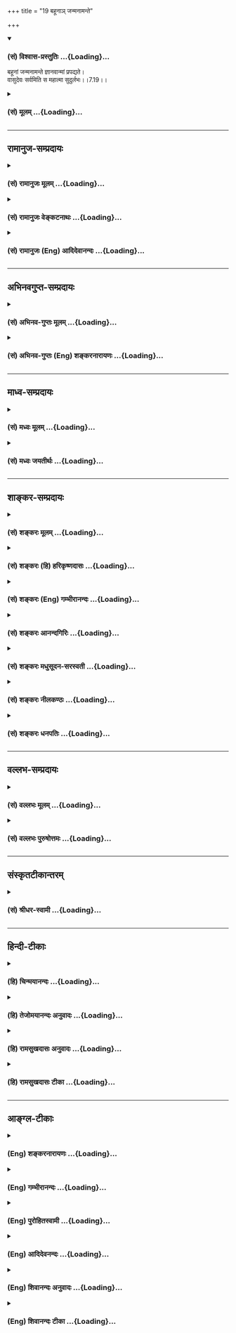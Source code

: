 +++
title = "19 बहूनाञ् जन्मनामन्ते"

+++
<div class="js_include" newlevelforh1="3" title="(सं) विश्वास-प्रस्तुतिः" unfilled url="/purANam_vaiShNavam/mahAbhAratam/06-bhIShma-parva/03-bhagavad-gItA-parva/saMskRtam/vishvAsa-prastutiH/07_jnAna-vijnAna-yogaH/19_bahUnA~n_janmanAm.md">
<details open><summary><h3>(सं) विश्वास-प्रस्तुतिः ...{Loading}...</h3></summary>

बहूनां जन्मनामन्ते ज्ञानवान्मां प्रपद्यते।  
वासुदेवः सर्वमिति स महात्मा सुदुर्लभः।।7.19।।
</details>
</div>
<div class="js_include collapsed" newlevelforh1="3" title="(सं) मूलम्" unfilled url="/purANam_vaiShNavam/mahAbhAratam/06-bhIShma-parva/03-bhagavad-gItA-parva/saMskRtam/mUlam/07_jnAna-vijnAna-yogaH/19_bahUnA~n_janmanAm.md">
<details><summary><h3>(सं) मूलम् ...{Loading}...</h3></summary>

बहूनां जन्मनामन्ते ज्ञानवान्मां प्रपद्यते।  
वासुदेवः सर्वमिति स महात्मा सुदुर्लभः।।7.19।।
</details>
</div>


_________________
## रामानुज-सम्प्रदायः
<div class="js_include collapsed" newlevelforh1="3" title="(सं) रामानुजः मूलम्" unfilled url="/purANam_vaiShNavam/mahAbhAratam/06-bhIShma-parva/03-bhagavad-gItA-parva/saMskRtam/rAmAnujaH/mUlam/07_jnAna-vijnAna-yogaH/19_bahUnA~n_janmanAm.md">
<details><summary><h3>(सं) रामानुजः मूलम् ...{Loading}...</h3></summary>

।।7.19।।**बहूनां जन्मनां** पुण्यजन्मनाम् **अन्ते** अवसाने
वासुदेवशेषतैकरसः अहं तदायत्तस्वरूपस्थितिप्रवृत्तिः च स च असंख्येयैः
कल्याणगुणैः परतरः इति **ज्ञानवान्** भूत्वा **वासुदेव** एव मम परमप्राप्यं
प्रापकं च अन्यदपि यन्मनोरथवर्ति स एव मम् तत् **सर्वम् इति मां यो
प्रपद्यते** माम् उपास्ते **स महात्मा** महामनाः **सुदुर्लभः** दुर्लभतरः
लोके।  
  
वासुदेवः सर्वम् इत्यस्य अयम् एव अर्थः। प्रियो हि ज्ञानिनोऽत्यर्थमहम्
(गीता 7।17)आस्थितः स हि युक्तात्मा मामेवानुत्तमां गतिम् (गीता 7।18) इति
प्रकमात्। ज्ञानवान् च अयम् उक्तलक्षण एव अस्य एव
पूर्वोक्तज्ञानित्वात्। भूमिरापः इति आरभ्य अहङ्कार इतीयं मे भिन्ना
प्रकृतिरष्टधा। अपरेयमितस्त्वन्यां प्रकृतिं विद्धि मे पराम्।।  
  

</details>
</div>
<div class="js_include collapsed" newlevelforh1="3" title="(सं) रामानुजः वेङ्कटनाथः" unfilled url="/purANam_vaiShNavam/mahAbhAratam/06-bhIShma-parva/03-bhagavad-gItA-parva/saMskRtam/rAmAnujaH/venkaTanAthaH/07_jnAna-vijnAna-yogaH/19_bahUnA~n_janmanAm.md">
<details><summary><h3>(सं) रामानुजः वेङ्कटनाथः ...{Loading}...</h3></summary>

  
  
।।7.19।। पुनरप्युक्तज्ञानवत्त्वस्यानेकजन्मसाध्यपुण्यफलत्वेन दुर्लभतरतया
ज्ञानिनः श्रैष्ठ्यं दर्शयति बहूनाम् इति श्लोकेन। ये जन्मकोटिभिः
सिद्धास्तेषामन्तेऽत्र संस्थितिः इति भगवच्छास्त्रंजन्मान्तरसहस्रेषु
पां.गी.4 इत्यादिकां स्मृतिं चानुसन्दधान आह नाल्पेति। बहूनां जन्मनाम्
इत्यत्र न तावद्बहुजन्मसद्भावमात्रं विवक्षितम् तस्यात्रानुपयुक्तत्वात्। न
च बहुजन्ममात्रस्य ज्ञानहेतुत्वमुच्यते सर्वेषामयत्नतो ज्ञानित्वप्रसङ्गात्
अतःपुण्यजन्मनां इति विशेषितम्। ईदृशज्ञानवत्त्वमेवम्भूतविशिष्टप्रपत्तौ
हेतुरिति दर्शयितुं ज्ञानवतोऽनेकजन्मभ्रमव्युदासाय चज्ञानवान्
भूत्वेत्युक्तम्। वासुदेवः सर्वम् ति सामानाधिकरण्यस्य
बाधाध्यासतादात्म्यादिविषयत्वायोगाच्छरीरशरीरिभावादिनिर्वाहादपि
प्रकरणविशेषसिद्धस्यार्थस्य ग्राह्यतरत्वात्परमप्राप्यमित्यादिकमुक्तम्।
लौकिकं धारकादिकमभिप्रेत्याहअन्यदपीत्यादि। त्वमेव माता च पिता त्वमेव
ना.हृ.10माता पिता भ्राता निवासः शरणं सुहृद्गतिर्नारायणः
इत्यादिकमपीहाभिप्रेतम्। प्रपत्तेरत्रोपासनाङ्गत्वादाहमामुपास्त इति।
ज्ञानिनोऽपि स्वरूपमहत्त्वं प्रमाणविरुद्धम् पङ्क्तिपावनत्वादिमाहात्म्यं
सदपि प्रकृतेऽनपेक्षितम् तस्माज्ज्ञानविशेषाधीनमाहात्म्यमिह
विवक्षितमित्याहमहामना इति। फलान्तरपरस्यापि भगवदुपासकस्य
दुर्लभत्वात्तद्व्यवच्छेदाय सुशब्द इति दर्शयितुंदुर्लभतर इत्युक्तम्।  
  
वासुदेवः सर्वम् इति सामानाधिकरण्यस्य पराभिमतमर्थं प्रतिक्षिपन् स्वोक्तं
द्रढयतिवासुदेव इति। अत्र ह्युपक्रमः प्राप्यभेदनिबन्धनाधिकारिभेदपरः।
प्रकरणविरुद्धप्रकरणानुपयुक्तो वाऽर्थः प्रकरणविशेषसिद्धोपयुक्ततमार्थे
जागरूकेऽनादरणीय इति भावः। ज्ञानवान् इत्यत्रापि
निर्विशेषादिज्ञानजीवमात्रज्ञानादिव्युदासायाहनिवांश्चायमिति। उक्तलक्षणः
वासुदेवशेषतैकरसस्वात्मवेदीत्यर्थः। उक्तलक्षणत्वे हेतुमाह अस्यैव
पूर्वोक्तज्ञानित्वादितिज्ञानी च भरतर्षभ 7।16 इति पूर्वोक्ते ज्ञानिनि
कथमुक्तलक्षणत्वं इत्यत्राहभूमिराप इत्यारभ्येति। यद्वा
पूर्वोक्तज्ञानित्वादित्येकभक्तित्वादिकं विवक्षितम्भूमिरापः इत्यादिना
हेत्वन्तरोक्तिः। कार्यकारणोभयावस्थस्येति
कार्यत्वकारणत्वरूपोभयावस्थाविशिष्टस्येत्यर्थः।
स्वरूपस्थित्यादितादधीन्यंमयि सर्वं 7।7रसोऽहम् 7।8 इत्यादिषु व्यक्तम्।
उक्तलक्षणत्वं निगमयति अत इति। स एवेति वासुदेवशेषतैकरसोऽहम्
इत्यादिनोक्तलक्षण एवेत्यर्थः।  
  

</details>
</div>
<div class="js_include collapsed" newlevelforh1="3" title="(सं) रामानुजः (Eng) आदिदेवानन्दः" unfilled url="/purANam_vaiShNavam/mahAbhAratam/06-bhIShma-parva/03-bhagavad-gItA-parva/saMskRtam/rAmAnujaH/english/AdidevAnandaH/07_jnAna-vijnAna-yogaH/19_bahUnA~n_janmanAm.md">
<details><summary><h3>(सं) रामानुजः (Eng) आदिदेवानन्दः ...{Loading}...</h3></summary>

7.19 Further after passing through innumerable auspicious births, one
gets the knowledge: 'I find my sole joy as a Sesa of Vasudeva. I find my
essence, existence and activities to be dependent on Him. He is superior
over all others on account of His innumerable auspicious attributes.'
Conseent to this knowledge he resorts to Me, i.e., meditates on Me,
realising, 'Vasudeva alone is my highest end and also the means for
attaining it, and whatever other desire remains in the mind, He alone is
all that too for me'. Such a great-souled person, i.e., great-minded man
is hard to find. It is very hard to find such persons in this world.
This is the only meaning of the statement that 'Vasudeva is all,'
because of the topic having been begun with the statements: 'For I am
very dear to the man of knowledge' (7.17) and 'For he, integrated, is
devoted to Me alone as the highest end' (7.18). It is so, also because
that Jnanin whose traits are given here, possesses the same alities as
the man of knowledge described earlier. For, it has been said that the
two Prakrtis, the animate and the inanimate, have their sole essence in
being the Sesa (dependants) of the Supreme Person in the verses
beginning with 'Earth, water' (7.4) and ending with, 'Ego-sense, thus My
Prakrti is divided eightfold. This is my lower (Prakrti). But know that
which is other than this (lower nature) and forms the life-principle to
be the higher Prakrti' (7.4-5). Then take the beginning from 'I am the
origin and dissolution of the whole universe. There is nothing higher
than Myself, O Arjuna' (7.6-7), and ending with, 'Know that all the
states of Sattva, Rajas and Tamas are from Me alone. But I am not in
them. They are in Me' (7.12). It has been declared in these texts that
the two Prakrtis, both in their states of cause and effect, depend upon
Him for their essence, existence and activities and that the Supreme
Person is superior to everything in all respects. Therefore the knower
of this truth alone is here spoken of as a man of knowledge or as one
knowing 'All this is Vasudeva.' \[The purpose of this explanation is to
eliminate any pure monistic slant to this passage.\] Sri Krsna now
explains the rarity of finding such a person of knowledge.

</details>
</div>


_________________
## अभिनवगुप्त-सम्प्रदायः
<div class="js_include collapsed" newlevelforh1="3" title="(सं) अभिनव-गुप्तः मूलम्" unfilled url="/purANam_vaiShNavam/mahAbhAratam/06-bhIShma-parva/03-bhagavad-gItA-parva/saMskRtam/abhinava-guptaH/mUlam/07_jnAna-vijnAna-yogaH/19_bahUnA~n_janmanAm.md">
<details><summary><h3>(सं) अभिनव-गुप्तः मूलम् ...{Loading}...</h3></summary>

।।7.16 7.19।। चतुर्विधा इत्यादि सुदुर्लभ इत्यन्तम्। ये तु मां भजन्ते ते
सुकृतिनः। ते च चत्वारः। सर्वे चैते उदाराः। यतः अन्ये कृपणबुद्धयः
आर्त्तिनिवारणम् अर्थादि च तुल्यपाणिपादोदरशरीरसत्त्वेभ्योऽधिकतरं वा
आत्मन्यूनेभ्यो मार्गयन्ते। ज्ञान्यपेक्षया तु ते न्यूनसत्त्वाः यतः तेषां
तावत्यपि भेदोऽस्ति भगवतः इदमहमभिलष्यामि इति भेदस्य स्फुटप्रतिभासात्।
ज्ञानी तु मामेवाभेदतया अवलम्बते इति +++(S omits इति)+++ ततोऽहमभिन्न एव। तस्य च
अहमेव प्रियः न तु फलम्। अत एव स वासुदेव एव सर्वम् इत्येव +++(S वासुदेवः
सर्वमेवम्)+++ दृढप्रतिपत्तिपवित्रीकृतहृदयः।

</details>
</div>
<div class="js_include collapsed" newlevelforh1="3" title="(सं) अभिनव-गुप्तः (Eng) शङ्करनारायणः" unfilled url="/purANam_vaiShNavam/mahAbhAratam/06-bhIShma-parva/03-bhagavad-gItA-parva/saMskRtam/abhinava-guptaH/english/shankaranArAyaNaH/07_jnAna-vijnAna-yogaH/19_bahUnA~n_janmanAm.md">
<details><summary><h3>(सं) अभिनव-गुप्तः (Eng) शङ्करनारायणः ...{Loading}...</h3></summary>

7.16-19 Caturvidhah etc., upto sudurlabhah. Those who worship Me are men
of good action. They are of four types. All these are noble ones. For,
other persons, mean-minded as they are, beg a cure of their affliction,
and money etc., from persons who have hands, feet, stomach, body and
intelligence (or bodily strength) that are eal to their (the beggers)
own, or even from those who are very much inferior. But, by comparison
with the man of wisdom, \[the other three under estion\] are of inferior
intelligence. For, they entertain, at that sage too, a sense of duality.
Becuase, a sense of duality 'I seek this from the Bhagavat' is clearly
discernible in them. On the other hand, the man of wisdom hangs on Me
alone with a sense of identity \[of him with Me\]. Hence, I am verily
indentical with him. It is I alone, and not \[any other\] gain, that is
dear to him. That is why he is having a mind purified by the firm
conviction 'All is nothing but Vasudeva'.

</details>
</div>


_________________
## माध्व-सम्प्रदायः
<div class="js_include collapsed" newlevelforh1="3" title="(सं) मध्वः मूलम्" unfilled url="/purANam_vaiShNavam/mahAbhAratam/06-bhIShma-parva/03-bhagavad-gItA-parva/saMskRtam/madhvaH/mUlam/07_jnAna-vijnAna-yogaH/19_bahUnA~n_janmanAm.md">
<details><summary><h3>(सं) मध्वः मूलम् ...{Loading}...</h3></summary>

।।7.19।। बहूनां जन्मनामन्ते ज्ञानवान्भवति। तच्चोक्तं ब्राह्म
बहुभिर्जन्मभिर्ज्ञात्वा ततो मां प्रतिपद्यते इति।

</details>
</div>
<div class="js_include collapsed" newlevelforh1="3" title="(सं) मध्वः जयतीर्थः" unfilled url="/purANam_vaiShNavam/mahAbhAratam/06-bhIShma-parva/03-bhagavad-gItA-parva/saMskRtam/madhvaH/jayatIrthaH/07_jnAna-vijnAna-yogaH/19_bahUnA~n_janmanAm.md">
<details><summary><h3>(सं) मध्वः जयतीर्थः ...{Loading}...</h3></summary>

।।7.19।। बहूनां जन्मनां इत्यत्र ज्ञानोत्पत्त्यनन्तरं भगवत्प्रतिपत्तौ
बहुजन्मव्यवधानमुच्यत इति निरासार्थमाह **बहूनामि**ति। प्रतीतमेव किं न
स्यात् इत्यत आह **तच्चे**ति। ततस्तदैव।

</details>
</div>


_________________
## शाङ्कर-सम्प्रदायः
<div class="js_include collapsed" newlevelforh1="3" title="(सं) शङ्करः मूलम्" unfilled url="/purANam_vaiShNavam/mahAbhAratam/06-bhIShma-parva/03-bhagavad-gItA-parva/saMskRtam/shankaraH/mUlam/07_jnAna-vijnAna-yogaH/19_bahUnA~n_janmanAm.md">
<details><summary><h3>(सं) शङ्करः मूलम् ...{Loading}...</h3></summary>

।।7.19।। **बहूनां जन्मनां** ज्ञानार्थसंस्काराश्रयाणाम् **अन्ते** समाप्तौ
**ज्ञानवान्** प्राप्तपरिपाकज्ञानः **मां** वासुदेवं प्रत्यगात्मानं
प्रत्यक्षतः **प्रपद्यते**। कथम् **वासुदेवः सर्वम् इति।** यः एवं
सर्वात्मानं मां नारायणं प्रतिपद्यते **सः महात्मा** न तत्समः अन्यः अस्ति
अधिको वा। अतः **सुदुर्लभः** मनुष्याणां सहस्रेषु इति हि उक्तम्।। आत्मैव
सर्वो वासुदेव इत्येवमप्रतिपत्तौ कारणमुच्यते

</details>
</div>
<div class="js_include collapsed" newlevelforh1="3" title="(सं) शङ्करः (हि) हरिकृष्णदासः" unfilled url="/purANam_vaiShNavam/mahAbhAratam/06-bhIShma-parva/03-bhagavad-gItA-parva/saMskRtam/shankaraH/hindI/harikRShNadAsaH/07_jnAna-vijnAna-yogaH/19_bahUnA~n_janmanAm.md">
<details><summary><h3>(सं) शङ्करः (हि) हरिकृष्णदासः ...{Loading}...</h3></summary>

।।7.19।। फिर भी ज्ञानीकी स्तुति करते हैं ज्ञानप्राप्तिके लिये जिनमें
संस्कारोंका संग्रह किया जाय ऐसे बहुतसे जन्मोंका अन्तसमाप्ति होनेपर (
अन्तिम जन्ममें ) परिपक्व ज्ञानको प्राप्त हुआ ज्ञानी अन्तरात्मारूप मुझ
वासुदेवको सब कुछ वासुदेव ही है इस प्रकार प्रत्यक्षरूपसे प्राप्त होता है।
जो इस प्रकार सर्वात्मरूप मुझ परमात्माको प्रत्यक्षरूपसे प्राप्त हो जाता
है वह महात्मा है उसके समान याउससे अधिक और कोई नहीं है अतः कहा है कि
हजारों मनुष्योंमें भी ऐसा पुरुष अत्यन्त दुर्लभ है।

</details>
</div>
<div class="js_include collapsed" newlevelforh1="3" title="(सं) शङ्करः (Eng) गम्भीरानन्दः" unfilled url="/purANam_vaiShNavam/mahAbhAratam/06-bhIShma-parva/03-bhagavad-gItA-parva/saMskRtam/shankaraH/english/gambhIrAnandaH/07_jnAna-vijnAna-yogaH/19_bahUnA~n_janmanAm.md">
<details><summary><h3>(सं) शङ्करः (Eng) गम्भीरानन्दः ...{Loading}...</h3></summary>

7.19 Ante, at the end, after the completion; bahunam, of many; janmanam,
births, which becme the repository for accumulating \[Ast. omits this
word.-Tr.\] the tendencies leading to Knowledge; jnanavan, the man of
Knowledge, who has got hiis Knowledge matured; directly prapadyate,
attains; mam, Me, Vasudeva, who am the inmost Self; (realizing)-in what
way;-iti, that; Vasudeva is sarvam, all. Sah, such a one, who realizes
Me \[Here Ast. adds the word Narayana.-Tr.\] thus as the Self of all; is
mahatma, a high-souled one. There is none else who can eal or excel him.
Therefore he is su-durlabhah, very rare among thousands of men, as it
has been said (in verse 3). The reason why one does not realize that all
this is verily Vasudeva, the Self, is being stated:

</details>
</div>
<div class="js_include collapsed" newlevelforh1="3" title="(सं) शङ्करः आनन्दगिरिः" unfilled url="/purANam_vaiShNavam/mahAbhAratam/06-bhIShma-parva/03-bhagavad-gItA-parva/saMskRtam/shankaraH/AnandagiriH/07_jnAna-vijnAna-yogaH/19_bahUnA~n_janmanAm.md">
<details><summary><h3>(सं) शङ्करः आनन्दगिरिः ...{Loading}...</h3></summary>

।।7.19।। उत्तरश्लोकस्य गतार्थत्वं परिहरति **ज्ञानीति।** ज्ञानार्थसंस्कारो
वासना तत्तज्जन्मनि पुण्यकर्मानुष्ठानजनिता बुद्धिशुद्धिस्तदाश्रयाणां
तद्वतामनन्तानां जन्मनामिति यावत्। ज्ञानवत्त्वं प्राक्तनेष्वपि जन्मसु
संभावितमित्याशङ्क्याह **प्राप्तेति।** ज्ञानवतो भगवत्प्रतिपत्तिं
प्रश्नद्वारा विवृणोति **कथमिति।** यथोक्तज्ञानस्य तद्वतश्च दुर्लभत्वं
सूचयति **य एवमिति।** महत्सर्वोत्कृष्टमात्मशब्दितं वैभवमस्येति महात्मा।
महात्मत्वे फलितमाह **अत इति।** तत्र वाक्योपक्रमानुकूल्यं कथयति
**मनुष्याणामिति।**

</details>
</div>
<div class="js_include collapsed" newlevelforh1="3" title="(सं) शङ्करः मधुसूदन-सरस्वती" unfilled url="/purANam_vaiShNavam/mahAbhAratam/06-bhIShma-parva/03-bhagavad-gItA-parva/saMskRtam/shankaraH/madhusUdana-sarasvatI/07_jnAna-vijnAna-yogaH/19_bahUnA~n_janmanAm.md">
<details><summary><h3>(सं) शङ्करः मधुसूदन-सरस्वती ...{Loading}...</h3></summary>

।।7.19।। यस्मादेवं तस्मात् बहूनां जन्मनां
किंचित्किंचित्पुण्योपचयहेतूनामन्ते चरमे जन्मनि सर्वसुकृतविपाकरूपे
वासुदेवः सर्वमिति ज्ञानवान्सन्मां निरुपाधिप्रेमास्पदं प्रपद्यते सर्वदा
समस्तप्रेमविषयत्वेन भजते। सकलमिदमहं च वासुदेव इति दृष्ट्या सर्वप्रेम्णां
मय्येव पर्यवसायित्वात्। अतः स एव
ज्ञानपूर्वकमद्भक्तिमान्महात्मात्यन्तशुद्धान्तःकरणत्वाज्जीवन्मुक्तः
सर्वोत्कृष्टो न तत्समोऽन्योऽस्ति अधिकस्तु नास्त्येव अतः सुदुर्लभो
मनुष्याणां सहस्रेषु दुःखेनापि लब्धुमशक्यः अतः स निरतिशयमत्प्रीतिविषय इति
युक्तमेवेत्यर्थः।

</details>
</div>
<div class="js_include collapsed" newlevelforh1="3" title="(सं) शङ्करः नीलकण्ठः" unfilled url="/purANam_vaiShNavam/mahAbhAratam/06-bhIShma-parva/03-bhagavad-gItA-parva/saMskRtam/shankaraH/nIlakaNThaH/07_jnAna-vijnAna-yogaH/19_bahUnA~n_janmanAm.md">
<details><summary><h3>(सं) शङ्करः नीलकण्ठः ...{Loading}...</h3></summary>

।।7.19।। किंच वासुदेवः सर्वमिति ज्ञानवान् यो बहूनां जन्मनामन्ते चरमजन्मनि
मां प्रपद्यते सम्यग्दर्शनेनापरोक्षीकरोति स महात्मा ब्रह्मभूतः सुदुर्लभ
इति योजना।

</details>
</div>
<div class="js_include collapsed" newlevelforh1="3" title="(सं) शङ्करः धनपतिः" unfilled url="/purANam_vaiShNavam/mahAbhAratam/06-bhIShma-parva/03-bhagavad-gItA-parva/saMskRtam/shankaraH/dhanapatiH/07_jnAna-vijnAna-yogaH/19_bahUnA~n_janmanAm.md">
<details><summary><h3>(सं) शङ्करः धनपतिः ...{Loading}...</h3></summary>

।।7.19।। ज्ञानी अतिदुर्लभ इति पुनरपि तं स्तौति। बहूनां ज्ञानार्थ
पुण्यसंस्काराश्रयणामन्ते सर्वपुण्यसंस्कारपरिपाकरुपे चरमजन्मनि
लब्धपरिपाकज्ञानो मां वासुदेवं प्रत्यगात्मनं प्रपद्यते। कथं प्रपद्यत आह।
वासुदेवः सर्वमिति। यदिदं सर्वं चराचरात्मकं भ्रान्त्या भाति तत्सर्वं
किमपि वासुदेवातिरिक्तं न भवतिवाचारम्भणं विकारो नामधेयं मृत्तिकेत्येव
सत्यंतदनन्त्वमारम्भणशब्दादिभ्यः इत्यादिश्रुतिसूत्रेभ्यः सर्वाधिष्टानं
मां ज्ञात्वा मामेव परमात्मानं निरतिशयनिरुपाधिप्रेमविषयत्वेन भजति स
महात्मा न तत्समोऽभ्यधिको वान्योऽस्तीत्यर्थः। अतः सुदुर्लभः अतिशयेन
दुर्लभः। तदुक्तंमनुष्याणां सहस्त्रेषु कश्चिद्यतति सिद्धये। यततामपि
सिद्धानां कश्चिन्मां वेत्ति तत्त्वतः इति।

</details>
</div>


_________________
## वल्लभ-सम्प्रदायः
<div class="js_include collapsed" newlevelforh1="3" title="(सं) वल्लभः मूलम्" unfilled url="/purANam_vaiShNavam/mahAbhAratam/06-bhIShma-parva/03-bhagavad-gItA-parva/saMskRtam/vallabhaH/mUlam/07_jnAna-vijnAna-yogaH/19_bahUnA~n_janmanAm.md">
<details><summary><h3>(सं) वल्लभः मूलम् ...{Loading}...</h3></summary>

।।7.19।। एवम्भूतोऽतिदुर्लभ इत्याह बहूनामिति। आत्मज्ञानं तु
कदाचिदेकजन्मन्यपि सिद्धं भवति भगवज्ज्ञानं तु न तथेति ततोऽपि
प्रपत्तिभक्तिरतिदुर्लभा सा चेद्भवति स महादुर्लभः। यो बहूनां जन्मनामन्ते
चरमजन्मनि पूर्वसुकतसञ्चयेन यत्सन्तुष्टभगवता दत्तं स्वज्ञानं तद्वान् भवति
स दुर्लभः। तादृशोऽपि मां पुरुषोत्तमं परमात्मानं प्रपन्नो
विज्ञानवानतिदुर्लभः यतो ज्ञानमपि तस्य नात्मैकविषयकं किन्तु
भगवत्सर्वविषयकं तदाह वासुदेवः सर्वमिति। कृष्ण एवाखण्डं(ण्डः)सर्वं
इत्यभेदज्ञानवान्। तथैतदुक्तं निबन्धे अखण्डाद्वैतभाने तु सर्वं ब्रह्मैव
नान्यथा। ज्ञानाद्विकल्पबुद्धिस्तु बाध्यते न स्वरूपतः। भिन्नत्वं नैव
युज्येत ब्रह्मोपादानतः क्वचित्। वाचारम्भणमात्रत्वाद्भेदः केनोपजायते इति।
अतएव महात्माऽपरिच्छिन्नात्मा एकविज्ञानेन सर्वविज्ञानवान् स
सुदुर्लभःसुदुर्लभः प्रशान्तात्मा कोटिष्वपि महामुने इति श्रीभागवते
षष्ठस्कन्धे () रुद्रोक्तेः।

</details>
</div>
<div class="js_include collapsed" newlevelforh1="3" title="(सं) वल्लभः पुरुषोत्तमः" unfilled url="/purANam_vaiShNavam/mahAbhAratam/06-bhIShma-parva/03-bhagavad-gItA-parva/saMskRtam/vallabhaH/puruShottamaH/07_jnAna-vijnAna-yogaH/19_bahUnA~n_janmanAm.md">
<details><summary><h3>(सं) वल्लभः पुरुषोत्तमः ...{Loading}...</h3></summary>

  
  
।।7.19।। ये पूर्वोक्तास्ते कथं मोक्षमनुभवन्ति इत्याकाङ्क्षायामाह
बहूनामिति। बहूनां जन्मनां धर्मादित्रययुक्तानामन्ते अन्तिमजन्मनि
ज्ञानवान् भवति। ततो मां प्रपद्यते मुक्तो भवतीत्यर्थः। यस्तु भक्त उक्तः स
तु दुर्लभ इत्याह वासुदेव इति। सर्वमैहिकं पारलौकिकं च वासुदेवः स महात्मा
महान् मदर्थमेव अहमेव वा आत्मा तादृशः स दुर्लभोऽप्राप्य इत्यर्थः। यद्वा
दुःखेन क्लेशेन भगवानिव लभ्य इति भावः।  
  

</details>
</div>


_________________
## संस्कृतटीकान्तरम्
<div class="js_include collapsed" newlevelforh1="3" title="(सं) श्रीधर-स्वामी" unfilled url="/purANam_vaiShNavam/mahAbhAratam/06-bhIShma-parva/03-bhagavad-gItA-parva/saMskRtam/shrIdhara-svAmI/07_jnAna-vijnAna-yogaH/19_bahUnA~n_janmanAm.md">
<details><summary><h3>(सं) श्रीधर-स्वामी ...{Loading}...</h3></summary>

।।7.19।। एवंभूतो मद्भक्तोऽतिदुर्लभ इत्याह **बहूनामिति।** बहूनां जन्मनां
किंचित्किंचित्पुण्योपचयेनान्ते चरमे जन्मनि ज्ञानवान्सन्सर्वमिदं चराचरं
वासुदेव एवेति सर्वात्मदृष्ट्या मां प्रपद्यते भजति अतः स
महात्माऽपरिच्छिन्नदृष्टिः सुदुर्लभः।

</details>
</div>


_________________
## हिन्दी-टीकाः
<div class="js_include collapsed" newlevelforh1="3" title="(हि) चिन्मयानन्दः" unfilled url="/purANam_vaiShNavam/mahAbhAratam/06-bhIShma-parva/03-bhagavad-gItA-parva/hindI/chinmayAnandaH/07_jnAna-vijnAna-yogaH/19_bahUnA~n_janmanAm.md">
<details><summary><h3>(हि) चिन्मयानन्दः ...{Loading}...</h3></summary>

।।7.19।। सर्वोच्च ज्ञान को प्राप्त हुए श्रेष्ठ महात्मा पुरुष जगत् में
विरले ही होते हैं यह भगवान् श्रीकृष्ण का कथन है। हिन्दू धर्म के पतन काल
में इस प्रकार के कथन को अत्यन्त निराशावादी माना जाने लगा। परन्तु थोड़े
विचार से ही इस प्रकार के निष्कर्ष का दोष स्पष्ट हो जायेगा। सृष्टि में
समस्त चेतन जीवों की तुलना में मानव की संख्या अत्यन्त कम अनुपात में है।
मनुष्यजाति में भी सभी परिपक्व बुद्धि एवं उच्च भावनाओं से सम्पन्न नहीं
होते हैं। अन्तकरण के श्रेष्ठ गुणों से सम्पन्न होने पर भी बहुत कम लोग हैं
जो गम्भीरतापूर्वक शास्त्राध्ययन करते हैं और शास्त्रों से प्राप्त ज्ञान
को अपने जीवन में जीने वालों की संख्या तो नगण्य ही होती है। अनेक लोगों को
केवल बौद्धिक ज्ञान से ही सन्तोष हो जाता है। इस विवेचन से यह स्पष्ट हो
जाता है कि विकास के चरम लक्ष्य आत्मानुभूति तक पहुँचने वाले ज्ञानी पुरुष
विरले ही होंगे। डार्विन के समान प्राचीन काल में ऋषियों ने सभी प्राणियों
का निरीक्षण करके यह पाया कि प्राणी का अपने निम्न स्तर से उच्च स्तर तक का
विकास होने के लिए दीर्घकालावधि की अपेक्षा होती है जिसमें विभिन्न
परिस्थितियों एवं जन्मों से गुजरते हुए वह विकास के श्रेष्ठतर रूप को
प्राप्त करता है। यह कालावधि करोड़ों वर्ष की हो सकती है। इससे हम कल्पना
कर सकते हैं कि अहंकार को हटाकर अत्यन्त सूक्ष्म बुद्धि के द्वारा प्राप्त
हो सकने वाले विकास के सर्वोच्च लक्ष्य सम्पूर्ण आत्मज्ञान की प्राप्ति के
लिए कितने जन्मों की तपस्या होनी चाहिए। इसका अर्थ यह कदापि नहीं है कि हम
इसी वर्तमान जन्म में ही जीवन के इस सर्वोच्च लक्ष्य ज्ञान को प्राप्त नहीं
कर सकते। गीता का कथन निराशाजनक नहीं वरन् उत्साहवर्धक है। यहाँ बताये गये
असंख्य जन्म ज्ञान प्राप्ति के पूर्व के हैं पश्चात् के नहीं। यदि मनुष्य
अपने जीवन की अनेक उपलब्धियों से भी असन्तुष्ट होकर जीवन का वास्तविक
लक्ष्य जानने का प्रयत्न करता है तो यह स्वयं ही विकास की एक अवस्था है।
तत्पश्चात् शास्त्रों के अध्ययन में उसकी प्रवृत्ति हो और तत्प्रतिपादित
सिद्धांतों को ग्रहण करने की सार्मथ्य हो तो स्पष्ट है कि वह आत्मदेव के
मन्दिर के द्वार तक पहुँच गया है। अत और अधिक लगन से प्रयत्न करने पर इसी
जन्म में वह मानव जन्म के परम पुरुषार्थ आत्मसंस्थिति को प्राप्त हो सकता
है। साधक को साधना में अग्रसर होने के लिए उत्साहित करना ही भगवान् के उक्त
कथन का एक मात्र प्रयोजन है। यह सब आत्मा या वासुदेव ही है इस ज्ञान को
प्राप्त न करने का कारण वे अगले श्लोक में बताते हैं

</details>
</div>
<div class="js_include collapsed" newlevelforh1="3" title="(हि) तेजोमयानन्दः अनुवादः" unfilled url="/purANam_vaiShNavam/mahAbhAratam/06-bhIShma-parva/03-bhagavad-gItA-parva/hindI/tejomayAnandaH/anuvAdaH/07_jnAna-vijnAna-yogaH/19_bahUnA~n_janmanAm.md">
<details><summary><h3>(हि) तेजोमयानन्दः अनुवादः ...{Loading}...</h3></summary>

।।7.19।। बहुत जन्मों के अन्त में (किसी एक जन्म विशेष में) ज्ञान को
प्राप्त होकर कि 'यह सब वासुदेव है' ज्ञानी भक्त मुझे प्राप्त होता है; ऐसा
महात्मा अति दुर्लभ है।।

</details>
</div>
<div class="js_include collapsed" newlevelforh1="3" title="(हि) रामसुखदासः अनुवादः" unfilled url="/purANam_vaiShNavam/mahAbhAratam/06-bhIShma-parva/03-bhagavad-gItA-parva/hindI/rAmasukhadAsaH/anuvAdaH/07_jnAna-vijnAna-yogaH/19_bahUnA~n_janmanAm.md">
<details><summary><h3>(हि) रामसुखदासः अनुवादः ...{Loading}...</h3></summary>

।।7.19।। बहुत जन्मोंके अन्तमें अर्थात् मनुष्यजन्ममें 'सब कुछ परमात्मा ही
है', ऐसा जो ज्ञानवान् मेरे शरण होता है, वह महात्मा अत्यन्त दुर्लभ है।

</details>
</div>
<div class="js_include collapsed" newlevelforh1="3" title="(हि) रामसुखदासः टीका" unfilled url="/purANam_vaiShNavam/mahAbhAratam/06-bhIShma-parva/03-bhagavad-gItA-parva/hindI/rAmasukhadAsaH/TIkA/07_jnAna-vijnAna-yogaH/19_bahUnA~n_janmanAm.md">
<details><summary><h3>(हि) रामसुखदासः टीका ...{Loading}...</h3></summary>

।।7.19।।***व्याख्या*** बहूनां जन्मनामन्ते **मनुष्यजन्म** सम्पूर्ण
जन्मोंका अन्तिम जन्म है। भगवान्ने जीवको मनुष्यशरीर देकर उसे जन्ममरणके
प्रवाहसे अलग होकर अपनी प्राप्तिका पूरा अधिकार दिया है। परन्तु यह मनुष्य
भगवान्को प्राप्त न करके रागके कारण फिर पुराने प्रवाहमें अर्थात्
जन्ममरणके चक्करमें चला जाता है। इसलिये भगवान् कहते हैं **अप्राप्य मां
निवर्तन्ते मृत्युसंसारवर्त्मनि** (गीता 9। 3)। जहाँ भगवान् आसुरी योनियों
और नरकोंके अधिकारियोंका वर्णन करते हैं वहाँ दुर्गुणदुराचारोंके कारण
भगवत्प्राप्तिकी सम्भावना न दीखनेपर भी भगवान् कहते हैं **मामप्राप्यैव
कौन्तेय ततो यान्त्यधमां गतिम्** (गीता 16। 20) अर्थात् मेरेको प्राप्त
किये बिना ही ये प्राणी अधम गतिको चले गये अर्थात् वे मरनेके बाद
मनुष्ययोनिमें भी चले जाते तो कमसेकम मनुष्य तो रह जाते पर वे मेरी
प्राप्तिका पूरा अधिकार प्राप्त करके भी अधम गतिको चले गये  
  
संतोंकी वाणीमें और शास्त्रोंमें आता है कि मनुष्यजन्म केवल अपना कल्याण
करनेके लिये मिला है विषयोंका सुख भोगनेके लिये तथा स्वर्गकी प्राप्तिके
लिये नहीं **(टिप्पणी प₀ 422)**। इसलिये गीतानें स्वर्गकी प्राप्ति
चाहनेवालोंको मूढ़ और तुच्छ बुद्धिवाले कहा है **अविपश्चितः** (2। 42) और
**अल्पमेधसाम्** (7। 23)। यह मनुष्यजन्म सम्पूर्ण जन्मोंका आदि जन्म भी है
और अन्तिम जन्म भी है। सम्पूर्ण जन्मोंका आरम्भ मनुष्यजन्मसे ही होता है
अर्थात् मनुष्यजन्ममें किये हुए पाप चौरासी लाख योनियों और नरकोंमें
भोगनेपर भी समाप्त नहीं होते बाकी ही रहते हैं इसलिये यह सम्पूर्ण जन्मोंका
आदि जन्म है। मनुष्यजन्ममें सम्पूर्ण पापोंका नाश करके सम्पूर्ण वासनाओंका
नाश करके अपना कल्याण कर सकते हैं भगवान्को प्राप्त कर सकते हैं इसलिये यह
सम्पूर्ण जन्मोंका अन्तिम जन्म है।  
  
भगवान्ने आठवें अध्यायके छठे श्लोकमें कहा है कि जो मनुष्य अन्तसमयमें
जिसजिस भावका स्मरण करते हुए शरीर छोड़कर जाता है उसउस भावको ही वह प्राप्त
होता है। इस तरह मनुष्यको जिस किसी भावका स्मरण करनेमें जो स्वतन्त्रता दी
गयी है इससे मालूम होता है कि भगवान्ने मनुष्यको पूरा अधिकार दिया है
अर्थात् मनुष्यके उद्धारके लिये भगवान्ने अपनी तरफसे यह अन्तिम जन्म दिया
है। अब इसके आगे यह नये जन्मकी तैयारी कर ले अथवा अपना उद्धार कर ले इसमें
यह सर्वथा स्वतन्त्र है **(टिप्पणी प₀ 423)**। इस बातको लेकर गीता
मनुष्यमात्रको परमात्मप्राप्तिका अधिकारी मानती है और डंकेकी चोटके साथ
खुले शब्दोंमें कहती है कि वर्तमानका दुराचारीसेदुराचारी पूर्वजन्मके
पापोंके कारण नीच योनिमें जन्मा हुआ पापयोनि और चारों वर्णवाले स्त्रीपुरुष
ये सभी भगवान्का आश्रय लेकर परमगतिको प्राप्त हो सकते हैं (गीता 9। 30 33)।
गीताने (9। 32 में) ऐसा विचित्र पापयोनि शब्द कहा है जिसमें शूद्रसे भी
नीचे कहे और माने जानेवाले चाण्डाल यवन आदि तथा पशुपक्षी कीटपतंग वृक्षलता
आदि सभी लिये जा सकते हैं। हाँ यह बात अलग है कि पशुपक्षी आदि मनुष्येतर
प्राणियोंमें परमात्माकी तरफ चलनेकी योग्यता नहीं है परन्तु परमात्माके अंश
होनेसे उनके लिये परमात्माकी तरफसे मना नहीं है। उनमेंसे बहुतसे प्राणी
भगवान् और संतमहापुरुषोंकी कृपासे तथा तीर्थ और भगवद्धामके प्रभावसे
परमगतिको प्राप्त हो जाते हैं। देवता भोगयोनि हैं वे भोगोंमें ही लगे रहते
हैं इसलिये उनको अपना उद्धार करना है ऐसा विचार नहीं होता। परन्तु वे अगर
किसी कारणसे भगवान्की तरफ लग जायँ तो उनका भी उद्धार हो जाता है। इन्द्रको
भी ज्ञान प्राप्त हुआ था ऐसा शास्त्रोंमें आता है। भगवान्की तरफसे
मनुष्यमात्रका जन्म अन्तिम जन्म है। कारण कि भगवान्का यह संकल्प है कि मेरे
दिये हुए इस शरीरसे यह अपना कल्याण कर ले। अतः यह अपना कोई संकल्प न रखकर
केवल निमित्तमात्र बन जाय तो भगवान्के संकल्पसे इसका कल्याण हो जाय। जैसे
ग्यारहवें अध्यायके चौंतीसवें श्लोकमें भगवान्ने अर्जुनसे कहा है मेरे
द्वारा मारे हुएको ही तू मार दे **मया हतांस्त्वं जहि।** तू चिन्ता मत कर
**मा व्यथिष्ठाः।** तू युद्ध कर तेरी विजय होगी **युध्यस्व जेतासि।** इसी
तरहसे भगवान्ने कृपा करके मनुष्यशरीर दिया है। अगर मनुष्य भगवान्से विमुख
होकर संसारके रागमें न फँसे तो भगवान्के उस संकल्पसे अनायास ही मुक्त हो
जाय। भगवान्का संकल्प ऐसा नहीं है कि साधककी इच्छाके बिना उसका कल्याण हो
जाय अर्थात् जैसे शाप या वरदान दिया जाता है वैसा यह संकल्प नहीं है। तो
फिर कैसा है यह संकल्प भगवान्ने मनुष्यको अपना कल्याण करनेकी स्वतन्त्रता
इन मनुष्यजन्ममें दी है। अगर यह प्राणी उस स्वतन्त्रताका दुरुपयोग न करे
अर्थात् भगवान् और शास्त्रोंसे विपरीत न चले कमसेकम अपने विवेकके विरुद्ध न
चले तो उससे भगवान् और शास्त्रोंके अनुकूल चलना स्वाभाविक होगा। कारण कि
भगवान् और शास्त्रोंसे विपरीत न चलनेपर दो अवस्थाओंमेंसे एक अवस्था
स्वाभाविक होगी या तो वह शरीरइन्द्रियाँमनबुद्धिसे कुछ नहीं करेगा या केवल
भगवान् और शास्त्रके अनुकूल ही करेगा। कुछ नहीं करनेकी अवस्थामें अर्थात्
कुछ करनेकी रुचि न रहनेकी अवस्थामें मन बुद्धि इन्द्रियों आदिके साथ
सम्बन्धविच्छेद हो जाता है। कारण कि कुछनकुछ करनेकी इच्छासे ही
कर्तृत्वाभिमान उत्पन्न होकर अन्तःकरण और इन्द्रियोंके साथ सम्बन्ध जुड़ता
है और अपने लिये करनेसे फलके साथ सम्बन्ध जुड़ता है। कुछ भी न करनेसे न
कर्तृत्वअभिमान होगा और न फलेच्छा होगी प्रत्युत स्वरूपमें स्वतः स्थिति
होगी।  
  
शास्त्रकी आज्ञाके अनुसार निष्कामभावपूर्वक कर्म करनेकी अवस्थामें करनेका
प्रवाह मिट जाता है और क्रिया तथा पदार्थसे सम्बन्धविच्छेद हो जाता है।
क्रिया और पदार्थसे सम्बन्धविच्छेद होनेसे नयी कामना होगी नहीं और पुराना
राग मिट जायगा तो स्वतः बोध हो जायगा **तत्स्वयं योगसंसिद्धः कालेनात्मनि
विन्दति** (गीता 4। 32)।  
  
गीतामें आया है निष्कामभावसे विधिपूर्वक अपने कर्तव्यकर्मका पालन किया जाय
तो अनादिकालसे बने हुए सम्पूर्ण कर्म नष्ट हो जाते हैं (4। 23)। ज्ञानयोगसे
मनुष्य सम्पूर्ण पापोंसे तर जाता है (4। 36)। भगवान् भक्तको सम्पूर्ण
पापोंसे मुक्त कर देते हैं (18। 66)। जो भगवान्को अजअनादि जानता है वह
सम्पूर्ण पापोंसे मुक्त हो जाता है (10। 3)। इस प्रकार कर्मयोग ज्ञानयोग और
भक्तियोग तीनों योगोंसे पाप नष्ट हो जाते हैं। तात्पर्य यह निकला कि अन्तिम
मनुष्यजन्म केवल कल्याणके लिये ही मिला है। मनुष्यजन्ममें सत्सङ्ग मिल जाय
गीताजैसे ग्रन्थसे परिचय हो जाय भगवन्नामसे परिचय हो जाय तो साधकको यह
समझना चाहिये कि भगवान्ने बहुत विशेषतासे कृपा कर दी है अतः अब तो हमारा
उद्धार होगा ही अब आगे हमारा जन्ममरण नहीं होगा। कारण कि अगर हमारा उद्धार
नहीं होना होता तो ऐसा मौका नहीं मिलता। परन्तु भगवान्की कृपासे उद्धार
होगा ही इसके भरोसे साधन नहीं छोड़ना चाहिये प्रत्युत तत्परता और
उत्साहपूर्वक साधनमें लगे रहना चाहिये। समय सार्थक बने कोई समय खाली न जाय
ऐसी सावधानी हरदम रखनी चाहिये। परन्तु अपने कल्याणकी चिन्ता नहीं करनी
चाहिये क्योंकि अबतक जिसने इतना प्रबन्ध किया है वही आगे भी करेगा। जैसे
किसीने भोजनके लिये निमन्त्रण दे दिया आसन बिछा दिया आसनपर बैठा दिया पत्तल
दे दी लोटेमें जल भरकर पासमें रख दिया। अब कोई चिन्ता करे कि यह व्यक्ति
भोजन देगा कि नहीं देगा तो यह बिलकुल गलतीकी बात है। कारण कि अगर भोजन नहीं
देना होता तो वह निमन्त्रण क्यों देता भोजनकी तैयारी क्यों करता परन्तु जब
उसने निमन्त्रण दिया है बुलाया है तैयारी की है तब उसको भोजन देना ही
पड़ेगा। हम भोजनकी चिन्ता क्यों करें अब तो बस ज्योंज्यों भोजनके पदार्थ
आयें त्योंत्यों उनको पाते जायँ। ऐसे ही भगवान्ने हमको मनुष्यशरीर दिया है
और उद्धारकी सब सामग्री (सत्सङ्ग भगवन्नाम आदि) जुटा दी है तो हमारा उद्धार
होगा ही अब तो हम संसारसमुद्रके किनारे आ गये हैं ऐसा दृढ़ विश्वास करके
निमित्तमात्र बनकर साधन करना चाहिये।  
  
जिसके पूर्वजन्मोंके पुण्य होते हैं वही भगवान्की तरफ चल सकता है अगर ऐसा
माना जाय तो पूर्वजन्मोंके पापपुण्योंका फल तो पशुपक्षीकीटपतंग आदि
योनिवाले प्राणी भोगते ही हैं फिर मनुष्यमें और उन प्राणियोंमें क्या फरक
रहेगा भगवान्का कृपा करके मनुष्यशरीर देना कहाँ सार्थक होगा तथा
मनुष्यजन्मकी विलक्षणता महिमा क्या होगी मनुष्यजन्मकी महिमा तो इसीमें है
कि मनुष्य भगवान्का आश्रय लेकर अपने कल्याणके मार्गमें लग जाय **(टिप्पणी
प₀ 424.1)**।  
  
**वासुदेवः सर्वम् (टिप्पणी प₀ 424.2)** महासर्गके आदिमें एक भगवान् ही
अनेक रूपोंमें हो जाते हैं **सदैक्षत बहु स्यां प्रजायेयेति** (छान्दोग्य0
6। 2। 3) और अन्तमें अर्थात् महाप्रलयमें एक भगवान् ही शेष रह जाते हैं
**शिष्यते शेषसंज्ञः** (श्रीमद्भा0 10। 3। 25)। इस प्रकार जब आदि और
अन्तमें एक भगवान् ही रहते हैं तब बीचमें दूसरा कहाँसे आया क्योंकि संसारकी
रचना करनेमें भगवान्के पास अपने सिवाय कोई सामग्री नहीं थी वे तो स्वयं
संसारके रूपसे प्रकट हुए हैं। इसलिये यह सब वासुदेव ही है। जो चीज आदि और
अन्तमें होती है वही चीज मध्यमें भी होती है। जैसे सोनेके गहने आदिमें सोना
थे और अन्तमें सोना रहेंगे तो गहनोंमें दूसरी चीज कहाँसे आयेगी केवल
सोनाहीसोना है। मिट्टीसे बननेवाले बर्तन पहले मिट्टी थे और अन्तमें मिट्टी
हो जायँगे तो बीचमें मिट्टीके सिवाय क्या है केवल मिट्टीहीमिट्टी है।
खाँड़से बने हुए खिलौने पहले खाँड़ थे और अन्तमें खाँड़ ही हो जायँगे तो
बीचमें खाँड़के सिवाय क्या है केवल खाँड़हीखाँड़ है। इसी तरह सृष्टिके पहले
भगवान् थे और अन्तमें भगवान् ही रहेंगे तो बीचमें भगवान्के सिवाय क्या है
केवल भगवान्हीभगवान् हैं। जैसे सोनेको चाहे गहनोंके रूपमें देखें चाहे
पासेके रूपमें देखें चाहे वर्कके रूपमें देखें है वह सोना ही। ऐसे ही
संसारमें अनेक रूपोंमें अनेक आकृतियोंमें एक भगवान् ही हैं। जबतक मनुष्यकी
दृष्टि गहनोंकी तरफ उसकी आकृतियोंकी तरफ रहती है उसीको महत्त्व देती है
तबतक यह सोना ही है इस तरफ उसकी दृष्टि नहीं जाती। ऐसे ही जबतक मनुष्यकी
दृष्टि संसारकी तरफ रहती है उसीको महत्त्व देती है तबतक सब कुछ भगवान् ही
हैं इस तरफ उसकी दृष्टि नहीं जाती। परन्तु जब गहनोंकी तरफ दृष्टि नहीं रहती
तब गहनोंमें सोनेकी भावना नहीं होती प्रत्युत यह सोना ही है ऐसी भावना होती
है। ऐसे ही जब संसारकी तरफ दृष्टि नहीं रहती तब संसारमें भगवान्की भावना
नहीं होती प्रत्युत सब कुछ भगवान् ही हैं भगवान्के सिवाय दूसरा कुछ है ही
नहीं ऐसी भावना होती है। कारण कि संसारमें भगवान्की भावना करनेसे संसारकी
सत्ता साथमें रहती है अर्थात् संसारकी भावना रखते हुए उसकी सत्ता मानते हुए
उसमें भगवान्की भावना करते हैं। अतः जबतक संसारकी सत्ता मानते हैं संसारको
महत्त्व देते हैं तबतक संसारमें भगवान्की भावना करते रहनेपर भी **वासुदेवः
सर्वम्** का अनुभव नहीं होता।  
  
ब्रह्मभूत मनुष्य निर्वाण ब्रह्मको प्राप्त होता है (5। 24) ब्रह्मभूत
योगीको उत्तम सुख मिलता है (6। 27) ब्रह्मभूत भगवान्की पराभक्तिको प्राप्त
होता है और उस भक्तिसे तत्त्वको जानकर उसमें प्रवेश करता है (18। 54 55)
गीताकी दृष्टिसे ये तीनों ही अवस्थाएँ हैं। अवस्थाओंमें परिवर्तन होता है।
परन्तु **वासुदेवः सर्वम्** यह अवस्था नहीं है प्रत्युत वास्तविक तत्त्व
है। इसमें कभी परिवर्तन नहीं होता। यह जो कुछ संसार दीखता है सब भगवान्का ही
स्वरूप है। भगवान्के सिवाय इस संसारकी स्वतन्त्र सत्ता थी नहीं है नहीं और
कभी होगी भी नहीं। अतः देखने सुनने और समझनेमें जो कुछ संसार आता है वह
सबकासब भगवत्स्वरूप ही है। भगवान्की आज्ञा है **मनसा वचसा दृष्ट्या
गृह्यतेऽन्यैरपीन्द्रियैः।  
  
**अहमेव न मत्तोऽन्यदिति बुध्यध्वमञ्जसा।। (श्रीमद्भा0 11। 13। 24)मनसे
वाणीसे दृष्टिसे तथा अन्य इन्द्रियोंसे भी जो कुछ ग्रहण किया जाता है वह सब
मैं ही हूँ। मुझसे भिन्न और कुछ नहीं है। यह सिद्धान्त आपलोग विचारपूर्वक
समझ लीजिये। इस आज्ञाके अनुसार ही उस ज्ञानी अर्थात् प्रेमीका जीवन हो जाता
है। वह सब जगह भगवान्को ही देखता है **यो मां पश्यति सर्वत्र सर्वं च मयि
पश्यति** (गीता 6। 30)। वह सब कुछ करता हुआ भी भगवान्में ही रहता है
**सर्वथा वर्तमानोऽपि स योगी मयि वर्तते** (गीता 6। 31)।  
  
किसीको एक जगह भी अपनी प्रिय वस्तु मिल जाती है तो उसको बड़ी प्रसन्नता
होती है फिर जिसको सब जगह ही अपने प्यारे इष्टदेवका अनुभव होता है
**(टिप्पणी प₀ 425)** उसकी प्रसन्नताका आनन्दका क्या ठिकाना उस आनन्दमें
विभोर होकर भगवान्का प्रेमी भक्त कभी हँसता है कभी रोता है कभी नाचता है और
कभी चुप होकर शान्त हो जाता है **(टिप्पणी प₀ 426)**। इस तरह उसका जीवन
अलौकिक आनन्दसे परिपूर्ण हो जाता है। फिर उसके लिये कुछ भी करना जानना और
पाना बाकी नहीं रहता। वह सर्वथा पूर्ण हो जाता है अर्थात् उसके लिये किसी
भी अवस्थामें किसी भी परिस्थितिमें कुछ भी प्राप्त करना बाकी नहीं रहता। जो
भक्तिमार्गपर चलता है वह यह सत् है और यह असत् है इस विवेकको लेकर नहीं
चलता। उसमें विवेकज्ञानकी प्रधानता नहीं रहती। उसमें केवल भगवद्भावकी ही
प्रधानता रहती है। केवल भगवद्भावकी प्रधानता रहनेके कारण उसके लिये यह सब
संसार चिन्मय हो जाता है। उसकी दृष्टिमें जडता रहती हीनहीं। भगवान्में
तल्लीनता होनेसे भक्तका शरीर भी जड नहीं रहता प्रत्युत चिन्मय हो जाता है
जैसे मीराबाईका शरीर (चिन्मय होनेसे) भगवान्के विग्रहमें लीन हो गया
था। ज्ञानमार्गमें जहाँ सत्असत्का विवेक होता है वहाँ परिणाममें सत्असत्
दोकी सत्ता नहीं रहती केवल सत्स्वरूप ही रह जाता है। परन्तु भक्तिमार्गमें
सत्असत् सब कुछ भगवत्स्वरूप ही हो जाता है। फिर भक्त भगवत्स्वरूप संसारकी
सेवा करता है। सेवामें पहले तो सेवा सेवक और सेव्य ये तीन होते हैं। परन्तु
जब भगवद्भावकी अत्यधिक गाढ़ता हो जाती है तब सेवकभावकी विस्मृति हो जाती
है। फिर भक्त स्वयं सेवारूप होकर सेव्यमें लीन हो जाता है। केवल एक
भगवत्तत्त्व ही शेष रह जाता है। इस तरह भगवद्भावमें तल्लीन हुए भगवान्के
प्रेमी भक्त जहाँकहीं भी विचरते हैं वहाँ उनके दर्शन स्पर्श भाषण आदिका
प्राणियोंपर बड़ा असर पड़ता है। जबतक मनुष्योंकी पदार्थोंमें भोगबुद्धि रहती
है तबतक उनको उन पदार्थोंका वास्तविक स्वरूप समझमें नहीं आता। परन्तु जब
भोगबुद्धि सर्वथा हट जाती है तब केवल भगवत्स्वरूप ही देखनेमें आ जाता है।  
  
**मार्मिक बात**  
  
**वासुदेवः सर्वम्** इस तत्त्वको समझनेके दो प्रकार हैं (1) संसारका अभाव
करके परमात्माको रखना अर्थात् संसार नहीं है और परमात्मा है (2) सब कुछ
भगवान्हीभगवान् हैं। इसमें जो परिवर्तन दीखता है वह भी भगवान्का ही स्वरूप
है क्योंकि भगवान्के सिवाय उसकी कोई स्वतन्त्र सत्ता नहीं है। उपर्युक्त
दोनों ही प्रकार साधकोंके लिये हैं। जिस साधकका पदार्थोंको लेकर संसारमें
आकर्षण (राग) है उसको यह सब कुछ नहीं है केवल परमात्मा ही है इस प्रणालीको
अपनाना चाहिये। जिस साधकका पदार्थोंको लेकर संसारमें किञ्चिन्मात्र भी
आकर्षण नहीं है और जो केवल भगवान्के स्मरण चिन्तन जप कीर्तन आदिमें लगा
रहता है उसको संसाररूपसे सब कुछ भगवान् ही हैं इस प्रणालीको अपनाना चाहिये।
वास्तवमें देखा जाय तो ये दोनों प्रणालियाँ तत्त्वसे एक ही हैं। इन
दोनोंमें फरक इतना ही है कि जैसे सोनेमें गहने और गहनोंके नाम रूप आकृति
आदि अलगअलग होते हुए भी सब कुछ सोनाहीसोना जानना। जहाँपर संसारका अभाव करके
परमात्माको तत्त्वसे जानना है वहाँ विवेक की प्रधानता है और जहाँ संसारको
भगवत्स्वरूप मानना है वहाँ भाव की प्रधानता है। निर्गुणके उपासकोंमें
विवेककी प्रधानता होती है और सगुणके उपासकोंमें भावकी प्रधानता होती है।  
  
संसारका अभाव करके परमात्मतत्त्वको जानना भी तत्त्वसे जानना है और संसारको
भगवत्स्वरूप मानना भी तत्त्वसे जानना है। कारण कि वास्तवमें तत्त्व एक ही
है। फरक इतना ही है कि ज्ञानमार्गमें जाननेकी प्रधानता रहती है और
भक्तिमार्गमें माननेकी प्रधानता रहती है। इसलिये भगवान्ने ज्ञानमार्गमें
माननेको भी जाननेके अर्थमें लिया है **इति मत्वा न सज्जते** (गीता 3। 28)
और भक्तिमार्गमें जाननेको भी माननेके अर्थमें लिया है (5। 29 9। 13 10। 3 7
24 27 41)। इसमें एक खास बात समझनेकी है कि परमात्माको जानना और मानना
दोनों ही ज्ञान हैं तथा संसारको सत्ता देकर संसारको जानना और मानना दोनों
ही अज्ञान हैं। संसारको तत्त्वसे जाननेपर संसारकी स्वतन्त्र सत्ताका अभाव हो
जाता है और परमात्माको तत्त्वसे जाननेपर परमात्माका अनुभव हो जाता है। ऐसे
ही संसार भगवत्स्वरूप है ऐसा दृढ़तासे माननेपर संसारकी स्वतन्त्र सत्ताका
अभाव हो जाता है और फिर संसाररूपसे न दीखकर भगवत्स्वरूप दीखने लग जाता है।
तात्पर्य है कि परमात्मतत्त्वका अनुभव होनेपर जानना और मानना दोनों एक हो
जाते हैं।**इति ज्ञानवान्मां प्रपद्यते** जो प्रतिक्षण बदलनेवाले संसारकी
सत्ताको मानते हैं वे अज्ञानी हैं मूढ़ हैं परन्तु जिनकी दृष्टि कभी न
बदलनेवाले भगवत्तत्त्वकी तरफ रहती है वे ज्ञानवान् हैं असम्मूढ़
हैं।**ज्ञानवान्** कहनेका तात्पर्य है कि वह तत्त्वसे समझता है कि सब जगह
सबमें और सबके रूपमें वस्तुतः एक भगवान् ही हैं। ऐसे ज्ञानवान्को ही आगे
पन्द्रहवें अध्यायके उन्नसीवें श्लोकमें **सर्ववित्** कहा गया है।  
  
ज्ञानवान्की शरणागति अर्थार्थी आर्त और जिज्ञासु भक्तोंकी तरह नहीं है।
भगवान्ने ज्ञानीको अपनी आत्मा बताया है **ज्ञानी त्वात्मैव मे मतम्** (गीता
7। 18)। जब ज्ञानी भगवान्की आत्मा हुआ तो ज्ञानीकी आत्मा भगवान् हुए। अतः
एक भगवत्तत्त्वके सिवाय दूसरी सत्ता ही नहीं रही। इसलिये ज्ञानीकी शरणागति
उन तीनों भक्तोंसे विलक्षण होती है। उसके अनुभवमें एक भगवत्तत्त्वके सिवाय
कोई दूसरी सत्ता होती ही नहीं यही उसकी शरणागति है।  
  
भगवान्की दृष्टिमें अपने सिवाय कोई अन्य तत्त्व है ही नहीं **मयि सर्वमिदं
प्रोतं सूत्रे मणिगणा इव** (गीता 7। 7)। जैसे सूतकी मालामें मणियोंकी जगह
सूतकी गाँठ लगा दी तो मालामें सूतके सिवाय अन्य क्या रहा केवल सूत ही रहा।
हाँ दीखनेमें गाँठ अलग दीखती हैं और धागा अलग दीखता है परन्तु तत्त्वसे एक
ही चीज (सूत) है। ऐसे ही परमात्मा संसारमें व्यापक दीखते हैं परन्तु
तत्त्वसे परमात्मा और संसार एक ही है। उनमें व्याप्यव्यापकका भाव नहीं है।
अतः सब कुछ एक वासुदेव ही है ऐसा जिसको अनुभव होता है वह भी भगवत्स्वरूप ही
हुआ। भगवत्स्वरूप हो जाना ही उसकी शरणागति है।**स महात्मा सुदुर्लभः**
बहुतसे मनुष्य तो हमें परमात्माकी प्राप्ति करनी है इस तरफ दृष्टि ही नहीं
डालते और ऐसा चाहते ही नहीं। जो इस तरफ दृष्टि डालते हैं वे भी
उत्कण्ठापूर्वक अनन्यभावसे अपने जीवनको सफल करनेमें नहीं लगते। जो अपना
कल्याण करनेमें लगते हैं वे भी मूर्खताके कारण परमात्मप्राप्तिसे निराश
होकर अपने असली अवसरको खो देते हैं जिससे वे परम लाभसे वञ्चित रह जाते
हैं। इसी अध्यायके तीसरे श्लोकमें भगवान्ने कहा है कि मनुष्योंमें हजारों और
हजारोंमें कोई एक मनुष्य वास्तविक सिद्धिके लिये यत्न करता है। यत्न
करनेवाले उन सिद्धोंमें भी कोई एक मनुष्य सब कुछ वासुदेव ही है ऐसा
तत्त्वसे जानता है। ऐसा तत्त्वसे जाननेवाला महात्मा अत्यन्त दुर्लभ है।
इसका तात्पर्य यह नहीं है कि परमात्मा दुर्लभ हैं प्रत्युत सच्चे हृदयसे
परमात्मप्राप्तिके लिये लगनेवाले दुर्लभ हैं। सच्चे हृदयसे
परमात्मप्राप्तिके लिये लगनेपर मनुष्यमात्रको परमात्मप्राप्ति हो सकती है
क्योंकि उसकी प्राप्तिके लिये ही मनुष्यशरीर मिला है। संसारमें सबकेसब
मनुष्य धनी नहीं हो सकते। सांसारिक भोगसामग्री सबको समान रीतिसे नहीं मिल
सकती। परन्तु जो परमात्मतत्त्व भगवान् शंकरको प्राप्त है सनकादिकोंको
प्राप्त है नारद वसिष्ठ आदि देवर्षिमहर्षियोंको प्राप्त है वही तत्त्व सब
मनुष्योंको समानरूपसे अवश्य प्राप्त हो सकता है। इसलिये मनुष्यको ऐसा
दुर्लभ अवसर कभी नहीं खोना चाहिये। भगवान्की यह एक अलौकिक विलक्षणता है कि
वे भूखेके लिये अन्नरूपसे प्यासेके लिये जलरूपसे और विषयीके लिये शब्द
स्पर्श रूप रस और गन्धरूपसे बनकर आते हैं। वे ही मनबुद्धिइन्द्रियाँ बनकर
आते हैं। वे ही संकल्पविकल्प बनकर आते हैं। वे ही व्यक्ति बनकर आते हैं।
परन्तु साथहीसाथ दुःखरूपसे आकर मनुष्यको चेताते हैं कि अगर तुम इन
वस्तुओंको भोग्य मानकर इनके भोक्ता बनोगे तो इसके फलस्वरूप तुमको
दुःखहीदुःख भोगना पड़ेगा। इसलिये मनुष्यको शर्म आनी चाहिये कि मैं भगवान्को
भोगसामग्री बनाता हूँ मेरे सुखके लिये भगवान्को सुखकी सामग्री बनना पड़ता
है भगवान् कितने विचित्रदयालु हैं कि यह प्राणी जो चाहता है भगवान् वैसे ही
बन जाते हैंदेखने सुनने और समझनेमें जो कुछ आ रहा है और जो
मनबुद्धिइन्द्रियोंका विषय नहीं है वह सब भगवान् ही हैं और भगवान्का ही है
ऐसा मान ले वास्तविकतासे अनुभव कर ले तो मनुष्य विलक्षण हो जाता है **स
महात्मा सुदुर्लभः** हो जाता है। एक वैरागी बाबाजी थे। वे गणेशजीका पूजन
किया करते थे। उनके पास सोनेकी बनी हुई एक गणेशजीकी और एक चूहेकी मूर्ति
थी। वे दोनों मूर्तियाँ तौलमें बराबर थीं। एक बार बाबाजीने तीर्थोंमें
जानेका विचार किया और वे उन मूर्तियोंकी बिक्री करनेके लिये सुनारके पास
गये। सुनारने उन दोनों मूर्तियोंको तौलकर दोनोंके बराबर दाम बता दिये तो
बाबाजी सुनारपर बिगड़ गये कि तू क्या कह रहा है गणेशजी तो देवता हैं और
चूहा उनका वाहन है पर तू दोनोंका बराबर मूल्य बता रहा है यह कैसे हो सकता
है सुनार बोला कि बाबाजी मैं गणेश और चूहेको नहीं खरीदता हूँ मैं तो सोना
खरीदता हूँ सोनेका जितना वजन होगा उसके अनुसार ही उसका मूल्य होगा। अगर
सुनार गणेश और चूहेको देखेगा तो उसको सोना नहीं दीखेगा और अगर सोनेको
देखेगा तो उसको गणेश और चूहा नहीं दीखेगा। इसलिये सुनार न गणेशको देखता है
न चूहेको वह तो केवल सोनेको ही देखता है। ऐसे ही भगवान्के साथ अभिन्न हुआ
महात्मा संसारको नहीं देखता वह तो केवल भगवान्को ही देखता है। कोई एक सन्त
रास्तेमें चलतेचलते किसी खेतमें लघुशङ्का करनेको बैठे। उस खेतके मालिकने
उनको देखा तो मतीरा (तरबूजा) चुरानेवाला यही आदमी है ऐसा समझकर पीछेसे आकर
उनके सिरपर लाठी मार दी। फिर देखा कि ये तो कोई बाबाजी हैं अतः हाथ जोड़कर
बोला महाराज मैंने आपको जाना नहीं और चोर समझकर लाठी मार दी इसलिये महाराज
मुझे माफ करो। सन्तने कहा माफ क्या करना तूने मेरेको तो मारा नहीं तूने तो
चोरको मारा है। उसने कहा अब क्या करूँ महाराज सन्तने कहा तेरी जैसी मरजी हो
वैसे कर। उसने सन्तको बैलगाड़ीमें ले जाकर अस्पतालमें भरती कर दिया। वहाँ
मलहमपट्टी करनेके बाद कोई आदमी दूध लेकर आया और बोला महाराज दूध पी लो।
सन्तने कहा तू ब़ड़ा चालाकहोशियार है। तेरे विचित्रविचित्र रूप हैं। तू
विचित्रविचित्र लीलाएँ करता है। पहले तो तूने लाठीसे मारा और अब कहता है
दूध पी लो वह आदमी डर गया और कहने लगा बाबाजी मैंने नहीं मारा है। सन्त
बोले बिलकुल झूठी बात है। मैं पहचानता हूँ तू ही था। तूने ही मारा है। तेरे
सिवाय और कौन आये कहाँसे आये और कैसे आये पहले तो मारा लाठीसे और अब आया
दूध पिलाने मैं दूध पी लूँगा पर था तू ही। इस तरह बाबाजी तो अपनी
**वासुदेवः सर्वम्** वाली भाषामें बोल रहे थे और वह सोच रहा था कि बाबाजी
कहीं फँसा न दें तात्पर्य यह है कि सन्त केवल भगवान्को ही देखते हैं कि
लाठी मारनेवाला मरहमपट्टी करनेवाला दूध पिलानेवाला सब वह ही है।  
  
**महात्माओंकी महिमा**जहाँ सन्तमहात्माओंका वर्णन आता है वहाँ कहा गया है
(1) जो उँचे दर्जेके तत्त्वज्ञ जीवन्मुक्त महापुरुष होते हैं वे अभिन्नभाव
और अखण्डरूपसे केवल अपने स्वरूपमें अथवा भगवत्तत्त्वमें स्थित रहते हैं।
उनके जीवनसे उनके दर्शनसे उनके चिन्तनसे उनके शरीरका स्पर्श की हुई वायुके
स्पर्शसे जीवोंका कल्याण होता रहता है।  
  
(2) जो मनुष्य उन महापुरुषोंकी महिमाको नहीं जानते उनके सामने वे महापुरुष
अपने भावोंसे नीचे उतरते हैं तो कुछ कह देते हैं जैसे सन्तमहात्माओंने ऐसा
किया है उनके किये हुए आचरणों और कहे हुए वचनोंके अनुसार ही शास्त्र बनते
हैं आदि।  
  
(3) जब वे इससे भी नीचे उतरते हैं तो कह देते हैं कि सन्तमहात्माओंकी
आज्ञाका पालन करना चाहिये।  
  
(4) जिनसे उपर्युक्त बातका पालन नहीं होता उन साधकोंके सामने वे स्वयं ऐसा
विधान कर देते हैं कि ऐसा करना चाहिये ऐसा नहीं करना चाहिये।  
  
(5) जब वे इससे भी नीचे उतरते हैं तो ऐसा करो और ऐसा मत करो ऐसी आज्ञा दे
देते हैं। सन्तोंकी आज्ञामें जो सिद्धान्त भरा हुआ है वह आज्ञापालकमें उतर
आता है। उनकी आज्ञापालनके बिना भी उनके सिद्धान्तका पालन करनेवालोंका
कल्याण हो जाता है परन्तु वे महात्मा आज्ञाके रूपमें जिसको जो कुछ कह देते
हैं उसमें एक विलक्षण शक्ति आ जाती है। आज्ञापालन करनेवालेको कोई परिश्रम
नहीं पड़ता और उसके द्वारा स्वतःस्वाभाविक वैसे आचरण होने लगते हैं।  
  
(6) जो उनकी आज्ञाका पालन नहीं करते ऐसे नीच दर्जेके साधकोंको वे कहींकहीं
कभीकभी शाप या वरदान दे देते हैं।  
  
इस परम्परामें देखा जाय तो (1) जो कुछ नहीं करते निरन्तर अपने स्वरूपमें ही
स्थित रहते हैं यह उन सन्तमहापुरुषोंका ऊँचा दर्जा हो गया (2) शास्त्रोंने
ऐसा कहा सन्तमहात्माओंने ऐसा किया इस तरह संकेत करनेसे उन सन्तोंका दूसरा
दर्जा हो गया (3) सन्तमहात्माओंकी आज्ञा पालन करना चाहिये ऐसा कहनेसे
सन्तोंका तीसरा दर्जा हो गया (4) ऐसा करना चाहिये और ऐसा नहीं करना चाहिये
इस तरहका विधान करनेसे उन सन्तोंका चौथा दर्जा हो गया (5) तुम ऐसा करो और
ऐसा मत करो ऐसा कहना उन सन्तोंके पाँचवें दर्जेकी बात हो गयी (6) शाप और
वरदान देना उन सन्तोंके छठे दर्जेकी बात हो गयी। इन सब दर्जोंमें
सन्तमहापुरुषोंका जो नीचे उतरना है उसमें उनकी क्रमशः अधिकाधिक दयालुता है।
वे शाप और वरदान दे दें ताड़ना कर दें इसमें उन सन्तोंका दर्जा तो नीचे हुआ
पर इसमें उनका अत्यधिक त्याग है। कारण कि उन्होंने जीवोंके उद्धारके लिये
ही नीचा दर्जा स्वीकार कर लिया है। इसमें उनका लेशमात्र भी अपना स्वार्थ
नहीं है। ऐसे ही भगवान् भी अपने स्वरूपमें नित्यनिरन्तर स्थित रहते हैं यह
उनके ऊँचे दर्जेकी बात है परन्तु वे ही भगवान् अत्यधिक कृपालुताके कारण
कृपाके परवश होकर जीवोंका उद्धार करनेके लिये अवतार लेकर आदर्श लीला करते
हैं। उनकी लीलाओंको देखनेसुननेसे लोगोंका उद्धार होता है। भगवान् और भी
नीचे उतरते हैं तो उपदेश देते हैं। उससे भी नीचे उतरते हैं तो आज्ञा दे
देते हैं। और भी नीचे उतरते हैं तो शासन करके लोगोंको सही रास्तेपर लाते
हैं। उससे भी नीचे उतरते हैं तो शाप और वरदान दे देते हैं अथवा उसके और
संसारके हितके लिये उसका शरीरसे वियोग भी करा देते हैं।  
  
***सम्बन्ध*** जो भगवान्की महत्ताको समझकर भगवान्की शरण होते हैं ऐसे
भक्तोंका वर्णन सोलहवेंसे उन्नीसवें श्लोकतक करनेके बाद अब भगवान् आगेके
तीन श्लोकोंमें देवताओंके शरण होनेवाले मनुष्योंका वर्णन करते हैं।  
  

</details>
</div>


_________________
## आङ्ग्ल-टीकाः
<div class="js_include collapsed" newlevelforh1="3" title="(Eng) शङ्करनारायणः" unfilled url="/purANam_vaiShNavam/mahAbhAratam/06-bhIShma-parva/03-bhagavad-gItA-parva/english/shankaranArAyaNaH/07_jnAna-vijnAna-yogaH/19_bahUnA~n_janmanAm.md">
<details><summary><h3>(Eng) शङ्करनारायणः ...{Loading}...</h3></summary>

7.19. At the end of many births, one attains Me with the conviction that
'All is Vasudeva' - that noble Soul is very difficult to get.

</details>
</div>
<div class="js_include collapsed" newlevelforh1="3" title="(Eng) गम्भीरानन्दः" unfilled url="/purANam_vaiShNavam/mahAbhAratam/06-bhIShma-parva/03-bhagavad-gItA-parva/english/gambhIrAnandaH/07_jnAna-vijnAna-yogaH/19_bahUnA~n_janmanAm.md">
<details><summary><h3>(Eng) गम्भीरानन्दः ...{Loading}...</h3></summary>

7.19 At the end of many births the man of Knowledge attains Me,
(realizing) that Vasudeva is all. Such a high-souled one is very rare.

</details>
</div>
<div class="js_include collapsed" newlevelforh1="3" title="(Eng) पुरोहितस्वामी" unfilled url="/purANam_vaiShNavam/mahAbhAratam/06-bhIShma-parva/03-bhagavad-gItA-parva/english/purohitasvAmI/07_jnAna-vijnAna-yogaH/19_bahUnA~n_janmanAm.md">
<details><summary><h3>(Eng) पुरोहितस्वामी ...{Loading}...</h3></summary>

7.19 After many lives, at last the wise man realises Me as I am. A man
so enlightened that he sees God everywhere is very difficult to find.

</details>
</div>
<div class="js_include collapsed" newlevelforh1="3" title="(Eng) आदिदेवनन्दः" unfilled url="/purANam_vaiShNavam/mahAbhAratam/06-bhIShma-parva/03-bhagavad-gItA-parva/english/AdidevanandaH/07_jnAna-vijnAna-yogaH/19_bahUnA~n_janmanAm.md">
<details><summary><h3>(Eng) आदिदेवनन्दः ...{Loading}...</h3></summary>

7.19 At the end of many births, the man of knowledge finds refuge in Me,
realising that 'Vasudeva is all.' It is very hard to find such a
great-souled person.

</details>
</div>
<div class="js_include collapsed" newlevelforh1="3" title="(Eng) शिवानन्दः अनुवादः" unfilled url="/purANam_vaiShNavam/mahAbhAratam/06-bhIShma-parva/03-bhagavad-gItA-parva/english/shivAnandaH/anuvAdaH/07_jnAna-vijnAna-yogaH/19_bahUnA~n_janmanAm.md">
<details><summary><h3>(Eng) शिवानन्दः अनुवादः ...{Loading}...</h3></summary>

7.19 At the end of many births the wise man comes to Me, realising that
all this is Vaasudeva (the innermost Self); such a great soul (Mahatma)
is very hard to find.

</details>
</div>
<div class="js_include collapsed" newlevelforh1="3" title="(Eng) शिवानन्दः टीका" unfilled url="/purANam_vaiShNavam/mahAbhAratam/06-bhIShma-parva/03-bhagavad-gItA-parva/english/shivAnandaH/TIkA/07_jnAna-vijnAna-yogaH/19_bahUnA~n_janmanAm.md">
<details><summary><h3>(Eng) शिवानन्दः टीका ...{Loading}...</h3></summary>

7.19 बहूनाम् of many; जन्मनाम् of births; अन्ते in the end; ज्ञानवान्
the wise; माम् to Me; प्रपद्यते approaches; वासुदेवः Vaasudeva; सर्वम्
all; इति thus; सः he; महात्मा the great soul; सुदुर्लभः (is) very hard
to find.Commentary Vaasudeva is a name of Lord Krishna as He is the son
of Vasudeva. He is the allpervading Brahman.The aspirant gradually
evolves through Yogic practices; selfless service; devotion and constant
meditation in many births and ultimately attains the inner Self. He
realises that all is Vaasudeva. It is very difficult to find such a
great soul; who has attained to perfection. No one is eal to him. That
is the reason why the Lord has said; One in a thousand perchance strives
for perfection even among those successful strivers; only one perchance
knows Me in essence. (Cf.VII.3.)

</details>
</div>

